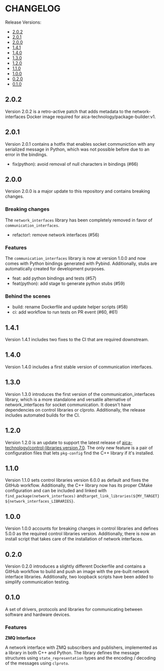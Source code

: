 # CHANGELOG

Release Versions:

- [2.0.2](#202)
- [2.0.1](#201)
- [2.0.0](#200)
- [1.4.1](#141)
- [1.4.0](#140)
- [1.3.0](#130)
- [1.2.0](#120)
- [1.1.0](#110)
- [1.0.0](#100)
- [0.2.0](#020)
- [0.1.0](#010)

## 2.0.2

Version 2.0.2 is a retro-active patch that adds metadata to the network-interfaces Docker image required for
aica-technology/package-builder:v1.

## 2.0.1

Version 2.0.1 contains a hotfix that enables socket communiction with any serialized message in Python, which was not
possible before due to an error in the bindings.

- fix(python): avoid removal of null characters in bindings (#66)

## 2.0.0

Version 2.0.0 is a major update to this repository and contains breaking changes.

### Breaking changes

The `network_interfaces` library has been completely removed in favor of `communication_interfaces`.

- refactor!: remove network interfaces (#56)

### Features

The `communication_interfaces` library is now at version 1.0.0 and now comes with Python bindings generated with Pybind.
Additionally, stubs are automatically created for development purposes.

- feat: add python bindings and tests (#57)
- feat(python): add stage to generate python stubs (#59)

### Behind the scenes

- build: rename Dockerfile and update helper scripts (#58)
- ci: add workflow to run tests on PR event (#60, #61)

## 1.4.1

Version 1.4.1 includes two fixes to the CI that are required downstream.

## 1.4.0

Version 1.4.0 includes a first stable version of communication interfaces.

## 1.3.0

Version 1.3.0 introduces the first version of the communication_interfaces library, which is a more standalone and
versatile alternative of network_interfaces for socket communication. It doesn't have dependencies on control libraries
or clproto. Additionally, the release includes automated builds for the CI.

## 1.2.0

Version 1.2.0 is an update to support the latest release of
[aica-technology/control-libraries version 7.0](https://github.com/aica-technology/control-libraries/releases/tag/v7.0.0).
The only new feature is a pair of configuration files that lets `pkg-config` find the C++ library if it's installed.

## 1.1.0

Version 1.1.0 sets control libraries version 6.0.0 as default and fixes the GitHub workflow. Additionally, the C++
library now has its proper CMake configuration and can be included and linked with `find_package(network_interfaces)`
and`target_link_libraries(${MY_TARGET} ${network_interfaces_LIBRARIES}`.

## 1.0.0

Version 1.0.0 accounts for breaking changes in control libraries and defines 5.0.0 as the required control libraries
version. Additionally, there is now an install script that takes care of the installation of network interfaces.

## 0.2.0

Version 0.2.0 introduces a slightly different Dockerfile and contains a GitHub workflow to build and push an image with
the pre-built network interface libraries. Additionally, two loopback scripts have been added to simplify communication
testing.

## 0.1.0

A set of drivers, protocols and libraries for communicating between software and hardware devices.

### Features

**ZMQ Interface**

A network interface with ZMQ subscribers and publishers, implemented as a library in both C++ and Python. The library
defines the message structures using `state_representation` types and the encoding / decoding of the messages
using `clproto`.
